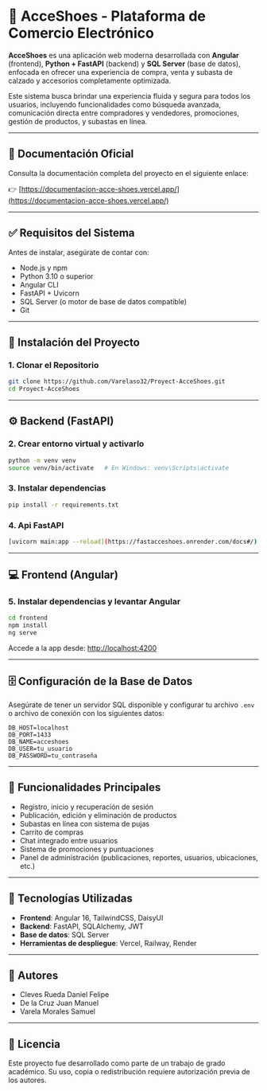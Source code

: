 # 👟 AcceShoes - Plataforma de Comercio Electrónico

**AcceShoes** es una aplicación web moderna desarrollada con **Angular** (frontend), **Python + FastAPI** (backend) y **SQL Server** (base de datos), enfocada en ofrecer una experiencia de compra, venta y subasta de calzado y accesorios completamente optimizada.

Este sistema busca brindar una experiencia fluida y segura para todos los usuarios, incluyendo funcionalidades como búsqueda avanzada, comunicación directa entre compradores y vendedores, promociones, gestión de productos, y subastas en línea.

---

## 🔗 Documentación Oficial

Consulta la documentación completa del proyecto en el siguiente enlace:

👉 [https://documentacion-acce-shoes.vercel.app/](https://documentacion-acce-shoes.vercel.app/)

---

## ✅ Requisitos del Sistema

Antes de instalar, asegúrate de contar con:

- Node.js y npm  
- Python 3.10 o superior  
- Angular CLI  
- FastAPI + Uvicorn  
- SQL Server (o motor de base de datos compatible)  
- Git

---

## 🚀 Instalación del Proyecto

### 1. Clonar el Repositorio

```bash
git clone https://github.com/Varelaso32/Proyect-AcceShoes.git
cd Proyect-AcceShoes
```

---

## ⚙️ Backend (FastAPI)

### 2. Crear entorno virtual y activarlo

```bash
python -m venv venv
source venv/bin/activate   # En Windows: venv\Scripts\activate
```

### 3. Instalar dependencias

```bash
pip install -r requirements.txt
```

### 4. Api FastAPI

```bash
[uvicorn main:app --reload](https://fastacceshoes.onrender.com/docs#/)
```

---

## 💻 Frontend (Angular)

### 5. Instalar dependencias y levantar Angular

```bash
cd frontend
npm install
ng serve
```

Accede a la app desde: [http://localhost:4200](http://localhost:4200)

---

## 🗄️ Configuración de la Base de Datos

Asegúrate de tener un servidor SQL disponible y configurar tu archivo `.env` o archivo de conexión con los siguientes datos:

```env
DB_HOST=localhost
DB_PORT=1433
DB_NAME=acceshoes
DB_USER=tu_usuario
DB_PASSWORD=tu_contraseña
```

---

## 🧩 Funcionalidades Principales

- Registro, inicio y recuperación de sesión
- Publicación, edición y eliminación de productos
- Subastas en línea con sistema de pujas
- Carrito de compras
- Chat integrado entre usuarios
- Sistema de promociones y puntuaciones
- Panel de administración (publicaciones, reportes, usuarios, ubicaciones, etc.)

---

## 🧪 Tecnologías Utilizadas

- **Frontend**: Angular 16, TailwindCSS, DaisyUI
- **Backend**: FastAPI, SQLAlchemy, JWT
- **Base de datos**: SQL Server
- **Herramientas de despliegue**: Vercel, Railway, Render

---

## 👥 Autores

- Cleves Rueda Daniel Felipe  
- De la Cruz Juan Manuel  
- Varela Morales Samuel  

---

## 📄 Licencia

Este proyecto fue desarrollado como parte de un trabajo de grado académico. Su uso, copia o redistribución requiere autorización previa de los autores.
